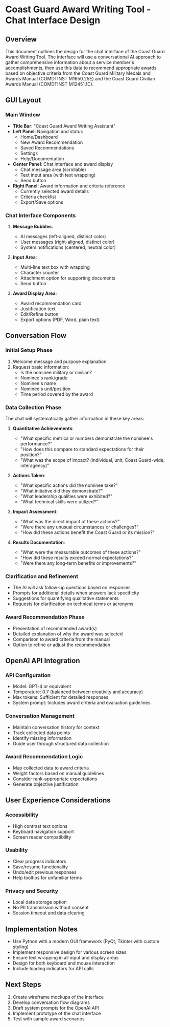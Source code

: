 # Coast Guard Award Writing Tool - Chat Interface Design

## Overview
This document outlines the design for the chat interface of the Coast Guard Award Writing Tool. The interface will use a conversational AI approach to gather comprehensive information about a service member's accomplishments, then use this data to recommend appropriate awards based on objective criteria from the Coast Guard Military Medals and Awards Manual (COMDTINST M1650.25E) and the Coast Guard Civilian Awards Manual (COMDTINST M12451.1C).

## GUI Layout

### Main Window
- **Title Bar**: "Coast Guard Award Writing Assistant"
- **Left Panel**: Navigation and status
  - Home/Dashboard
  - New Award Recommendation
  - Saved Recommendations
  - Settings
  - Help/Documentation
- **Center Panel**: Chat interface and award display
  - Chat message area (scrollable)
  - Text input area (with text wrapping)
  - Send button
- **Right Panel**: Award information and criteria reference
  - Currently selected award details
  - Criteria checklist
  - Export/Save options

### Chat Interface Components
1. **Message Bubbles**:
   - AI messages (left-aligned, distinct color)
   - User messages (right-aligned, distinct color)
   - System notifications (centered, neutral color)

2. **Input Area**:
   - Multi-line text box with wrapping
   - Character counter
   - Attachment option for supporting documents
   - Send button

3. **Award Display Area**:
   - Award recommendation card
   - Justification text
   - Edit/Refine button
   - Export options (PDF, Word, plain text)

## Conversation Flow

### Initial Setup Phase
1. Welcome message and purpose explanation
2. Request basic information:
   - Is the nominee military or civilian?
   - Nominee's rank/grade
   - Nominee's name
   - Nominee's unit/position
   - Time period covered by the award

### Data Collection Phase
The chat will systematically gather information in these key areas:

1. **Quantitative Achievements**:
   - "What specific metrics or numbers demonstrate the nominee's performance?"
   - "How does this compare to standard expectations for their position?"
   - "What was the scope of impact? (individual, unit, Coast Guard-wide, interagency)"

2. **Actions Taken**:
   - "What specific actions did the nominee take?"
   - "What initiative did they demonstrate?"
   - "What leadership qualities were exhibited?"
   - "What technical skills were utilized?"

3. **Impact Assessment**:
   - "What was the direct impact of these actions?"
   - "Were there any unusual circumstances or challenges?"
   - "How did these actions benefit the Coast Guard or its mission?"

4. **Results Documentation**:
   - "What were the measurable outcomes of these actions?"
   - "How did these results exceed normal expectations?"
   - "Were there any long-term benefits or improvements?"

### Clarification and Refinement
- The AI will ask follow-up questions based on responses
- Prompts for additional details when answers lack specificity
- Suggestions for quantifying qualitative statements
- Requests for clarification on technical terms or acronyms

### Award Recommendation Phase
- Presentation of recommended award(s)
- Detailed explanation of why the award was selected
- Comparison to award criteria from the manual
- Option to refine or adjust the recommendation

## OpenAI API Integration

### API Configuration
- Model: GPT-4 or equivalent
- Temperature: 0.7 (balanced between creativity and accuracy)
- Max tokens: Sufficient for detailed responses
- System prompt: Includes award criteria and evaluation guidelines

### Conversation Management
- Maintain conversation history for context
- Track collected data points
- Identify missing information
- Guide user through structured data collection

### Award Recommendation Logic
- Map collected data to award criteria
- Weight factors based on manual guidelines
- Consider rank-appropriate expectations
- Generate objective justification

## User Experience Considerations

### Accessibility
- High contrast text options
- Keyboard navigation support
- Screen reader compatibility

### Usability
- Clear progress indicators
- Save/resume functionality
- Undo/edit previous responses
- Help tooltips for unfamiliar terms

### Privacy and Security
- Local data storage option
- No PII transmission without consent
- Session timeout and data clearing

## Implementation Notes
- Use Python with a modern GUI framework (PyQt, Tkinter with custom styling)
- Implement responsive design for various screen sizes
- Ensure text wrapping in all input and display areas
- Design for both keyboard and mouse interaction
- Include loading indicators for API calls

## Next Steps
1. Create wireframe mockups of the interface
2. Develop conversation flow diagrams
3. Draft system prompts for the OpenAI API
4. Implement prototype of the chat interface
5. Test with sample award scenarios

